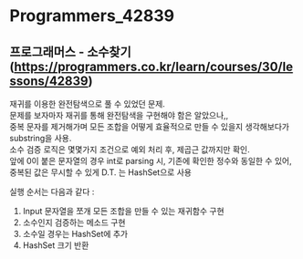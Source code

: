 # Programmers_42839
## 프로그래머스 - 소수찾기 (https://programmers.co.kr/learn/courses/30/lessons/42839)
재귀를 이용한 완전탐색으로 풀 수 있었던 문제.  
문제를 보자마자 재귀를 통해 완전탐색을 구현해야 함은 알았으나,,     
중복 문자를 제거해가며 모든 조합을 어떻게 효율적으로 만들 수 있을지 생각해보다가 substring을 사용.  
소수 검증 로직은 몇몇가지 조건으로 예외 처리 후, 제곱근 값까지만 확인.  
앞에 0이 붙은 문자열의 경우 int로 parsing 시, 기존에 확인한 정수와 동일한 수 있어,   
중복된 값은 무시할 수 있게 D.T. 는 HashSet으로 사용  

실행 순서는 다음과 같다 : 
1. Input 문자열을 쪼개 모든 조합을 만들 수 있는 재귀함수 구현
2. 소수인지 검증하는 메소드 구현
3. 소수일 경우는 HashSet에 추가
4. HashSet 크기 반환

